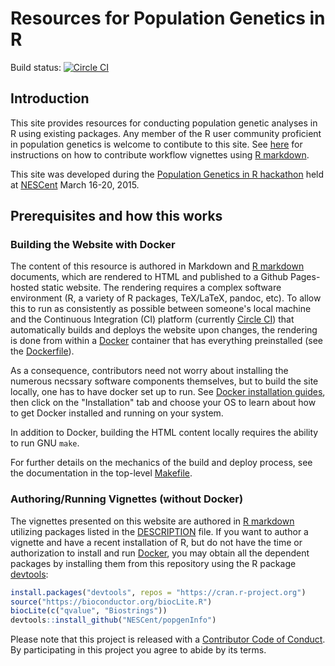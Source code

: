 # Resources for Population Genetics in R

Build status: [![Circle CI](https://circleci.com/gh/NESCent/popgenInfo/tree/master.svg?style=svg)](https://circleci.com/gh/NESCent/popgenInfo/tree/master)

## Introduction

This site provides resources for conducting population genetic analyses in R using existing packages. Any member of the R user community proficient in population genetics is welcome to contibute to this site. See [here](CONTRIBUTING.md) for instructions on how to contribute workflow vignettes using [R markdown](R_MARKDOWN.md).

This site was developed during the [Population Genetics in R hackathon]
held at [NESCent] March 16-20, 2015.

## Prerequisites and how this works ##

### Building the Website with Docker

The content of this resource is authored in Markdown and [R markdown]
documents, which are rendered to HTML and published to a Github
Pages-hosted static website. The rendering requires a complex software
environment (R, a variety of R packages, TeX/LaTeX, pandoc, etc). To
allow this to run as consistently as possible between someone's local
machine and the Continuous Integration (CI) platform (currently
[Circle CI]) that automatically builds and deploys the website upon
changes, the rendering is done from within a [Docker] container that has
everything preinstalled (see the [Dockerfile](build/Dockerfile)).

As a consequence, contributors need not worry about installing the
numerous necssary software components themselves, but to build the
site locally, one has to have docker set up to run. See
[Docker installation guides], then click on the "Installation" tab and
choose your OS to learn about how to get Docker installed and running
on your system.

In addition to Docker, building the HTML content locally requires the
ability to run GNU `make`.

For further details on the mechanics of the build and deploy process,
see the documentation in the top-level [Makefile](Makefile).

### Authoring/Running Vignettes (without Docker)

The vignettes presented on this website are authored in [R markdown] 
utilizing packages listed in the [DESCRIPTION](DESCRIPTION) file. If
you want to author a vignette and have a recent installation of R, 
but do not have the time or authorization to install and run [Docker],
you may obtain all the dependent packages by installing them from this
repository using the R package [devtools](http://cran.r-project.org/package=devtools):

```r
install.packages("devtools", repos = "https://cran.r-project.org")
source("https://bioconductor.org/biocLite.R")
biocLite(c("qvalue", "Biostrings"))
devtools::install_github("NESCent/popgenInfo")
```


[NESCent]: http://nescent.org
[Population Genetics in R hackathon]: https://github.com/NESCent/r-popgen-hackathon
[R markdown]: http://rmarkdown.rstudio.com/
[Circle CI]: http://circleci.com
[Docker]: https://www.docker.com/whatisdocker/
[Docker installation guides]: https://docs.docker.com/


Please note that this project is released with a [Contributor Code of Conduct](CONDUCT.md). By participating in this project you agree to abide by its terms.
